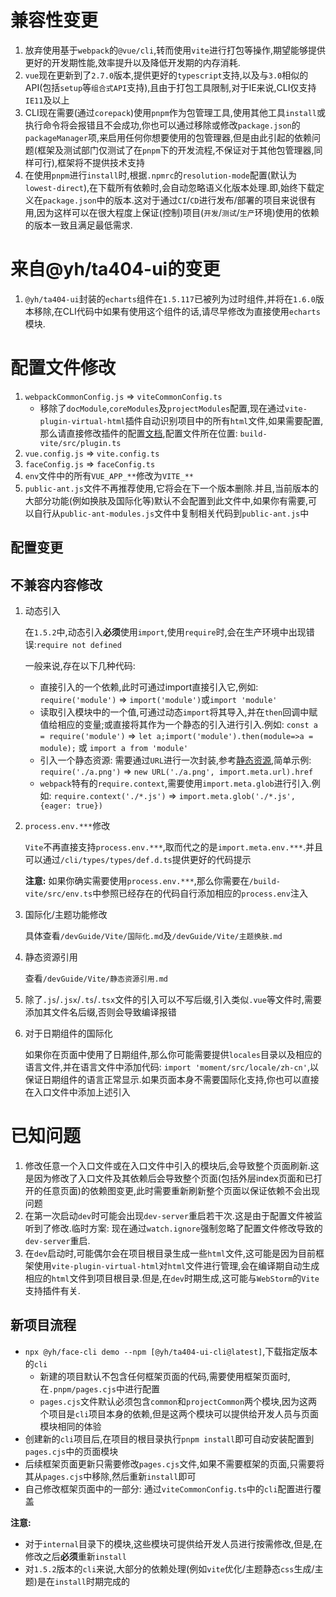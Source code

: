# 兼容性变更
1. 放弃使用基于`webpack`的`@vue/cli`,转而使用`vite`进行打包等操作,期望能够提供更好的开发期性能,效率提升以及降低开发期的内存消耗.
2. `vue`现在更新到了`2.7.0`版本,提供更好的`typescript`支持,以及与`3.0`相似的API(包括`setup`等`组合式API`支持),且由于打包工具限制,对于IE来说,CLI仅支持`IE11`及以上
3. CLI现在需要(通过`corepack`)使用`pnpm`作为包管理工具,使用其他工具`install`或执行命令将会报错且不会成功,你也可以通过移除或修改`package.json`的`packageManager`项,来启用任何你想要使用的包管理器,但是由此引起的依赖问题(框架及测试部门仅测试了在`pnpm`下的开发流程,不保证对于其他包管理器,同样可行),框架将不提供技术支持
4. 在使用`pnpm`进行`install`时,根据`.npmrc`的`resolution-mode`配置(默认为`lowest-direct`),在下载所有依赖时,会自动忽略语义化版本处理.即,始终下载定义在`package.json`中的版本.这对于通过`CI`/`CD`进行发布/部署的项目来说很有用,因为这样可以在很大程度上保证(控制)项目(`开发`/`测试`/`生产`环境)使用的依赖的版本一致且满足最低需求.

# 来自@yh/ta404-ui的变更
1. `@yh/ta404-ui`封装的`echarts`组件在`1.5.117`已被列为过时组件,并将在`1.6.0`版本移除,在CLI代码中如果有使用这个组件的话,请尽早修改为直接使用`echarts`模块.

# 配置文件修改

1. `webpackCommonConfig.js` => `viteCommonConfig.ts`
    + 移除了`docModule`,`coreModules`及`projectModules`配置,现在通过`vite-plugin-virtual-html`插件自动识别项目中的所有`html`文件,如果需要配置,那么请直接修改插件的配置[文档](https://github.com/windsonR/vite-plugin-virtual-html/blob/main/README_ZH.md),配置文件所在位置: `build-vite/src/plugin.ts`
2. `vue.config.js` => `vite.config.ts`
3. `faceConfig.js` => `faceConfig.ts`
4. `env`文件中的所有`VUE_APP_**`修改为`VITE_**`
5. `public-ant.js`文件不再推荐使用,它将会在下一个版本删除.并且,当前版本的大部分功能(例如换肤及国际化等)默认不会配置到此文件中,如果你有需要,可以自行从`public-ant-modules.js`文件中复制相关代码到`public-ant.js`中

## 配置变更

## 不兼容内容修改

1. 动态引入

    在`1.5.2`中,动态引入**必须**使用`import`,使用`require`时,会在生产环境中出现错误:`require not defined`

    一般来说,存在以下几种代码: 

    - 直接引入的一个依赖,此时可通过import直接引入它,例如: `require('module')` => `import('module')`或`import 'module'`
    - 读取引入模块中的一个值,可通过动态`import`将其导入,并在`then`回调中赋值给相应的变量;或直接将其作为一个静态的引入进行引入.例如: `const a = require('module')` => `let a;import('module').then(module=>a = module);` 或 `import a from 'module'`
    - 引入一个静态资源: 需要通过`URL`进行一次封装,参考[静态资源](./Vite/静态资源引用.md),简单示例: `require('./a.png')` => `new URL('./a.png', import.meta.url).href`
    - `webpack`特有的`require.context`,需要使用`import.meta.glob`进行引入.例如: `require.context('./*.js')` => `import.meta.glob('./*.js',{eager: true})`

2. `process.env.***`修改

    `Vite`不再直接支持`process.env.***`,取而代之的是`import.meta.env.***`.并且可以通过`/cli/types/types/def.d.ts`提供更好的代码提示

    **注意:** 如果你确实需要使用`process.env.***`,那么你需要在`/build-vite/src/env.ts`中参照已经存在的代码自行添加相应的`process.env`注入

3. 国际化/主题功能修改

    具体查看`/devGuide/Vite/国际化.md`及`/devGuide/Vite/主题换肤.md`

4. 静态资源引用

    查看`/devGuide/Vite/静态资源引用.md`

5. 除了`.js`/`.jsx`/`.ts`/`.tsx`文件的引入可以不写后缀,引入类似`.vue`等文件时,需要添加其文件名后缀,否则会导致编译报错

6. 对于日期组件的国际化

    如果你在页面中使用了日期组件,那么你可能需要提供`locales`目录以及相应的语言文件,并在语言文件中添加代码: `import 'moment/src/locale/zh-cn'`,以保证日期组件的语言正常显示.如果页面本身不需要国际化支持,你也可以直接在入口文件中添加上述引入

# 已知问题
1. 修改任意一个入口文件或在入口文件中引入的模块后,会导致整个页面刷新.这是因为修改了入口文件及其依赖后会导致整个页面(包括外层index页面和已打开的任意页面)的依赖图变更,此时需要重新刷新整个页面以保证依赖不会出现问题
2. 在第一次启动`dev`时可能会出现`dev-server`重启若干次.这是由于配置文件被监听到了修改.临时方案: 现在通过`watch.ignore`强制忽略了配置文件修改导致的`dev-server`重启.
3. 在`dev`启动时,可能偶尔会在项目根目录生成一些`html`文件,这可能是因为目前框架使用`vite-plugin-virtual-html`对`html`文件进行管理,会在编译期自动生成相应的`html`文件到项目根目录.但是,在`dev`时期生成,这可能与`WebStorm`的`Vite`支持插件有关.


## 新项目流程

- `npx @yh/face-cli demo --npm [@yh/ta404-ui-cli@latest]`,下载指定版本的`cli`
   - 新建的项目默认不包含任何框架页面的代码,需要使用框架页面时,在`.pnpm/pages.cjs`中进行配置
   - `pages.cjs`文件默认必须包含`common`和`projectCommon`两个模块,因为这两个项目是`cli`项目本身的依赖,但是这两个模块可以提供给开发人员与页面模块相同的体验
- 创建新的`cli`项目后,在项目的根目录执行`pnpm install`即可自动安装配置到`pages.cjs`中的页面模块
- 后续框架页面更新只需要修改`pages.cjs`文件,如果不需要框架的页面,只需要将其从`pages.cjs`中移除,然后重新`install`即可
- 自己修改框架页面中的一部分: 通过`viteCommonConfig.ts`中的`cli`配置进行覆盖

**注意:**

- 对于`internal`目录下的模块,这些模块可提供给开发人员进行按需修改,但是,在修改之后**必须**重新`install`
- 对`1.5.2`版本的`cli`来说,大部分的依赖处理(例如`vite`优化/主题静态`css`生成/主题)是在`install`时期完成的
